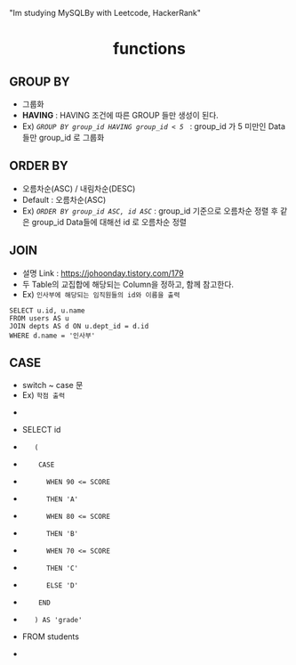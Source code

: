 "Im studying MySQLBy with Leetcode, HackerRank"


<div align="center"><h1> functions </h1></div>

## GROUP BY
- 그룹화
- **HAVING** : HAVING 조건에 따른 GROUP 들만 생성이 된다.
- Ex) *`GROUP BY group_id HAVING group_id < 5 `* : group_id 가 5 미만인 Data들만 group_id 로 그룹화

## ORDER BY
- 오름차순(ASC) / 내림차순(DESC)
- Default : 오름차순(ASC)
- Ex) *`ORDER BY group_id ASC, id ASC`* : group_id 기준으로 오름차순 정렬 후 같은 group_id Data들에 대해선 id 로 오름차순 정렬

## JOIN
- 설명 Link : https://johoonday.tistory.com/179
- 두 Table의 교집합에 해당되는 Column을 정하고, 함께 참고한다.
- Ex) `인사부에 해당되는 임직원들의 id와 이름을 출력`
```MySQL
SELECT u.id, u.name 
FROM users AS u
JOIN depts AS d ON u.dept_id = d.id
WHERE d.name = '인사부'
```

## CASE
- switch ~ case 문
- Ex) `학점 출력`
- ```MySQL
- SELECT id
-        (
-         CASE
-           WHEN 90 <= SCORE
-           THEN 'A'
-           WHEN 80 <= SCORE
-           THEN 'B'
-           WHEN 70 <= SCORE
-           THEN 'C'
-           ELSE 'D'
-         END
-        ) AS 'grade'
- FROM students
- ```
